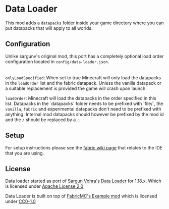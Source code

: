 # Data Loader

This mod adds a `datapacks` folder inside your game directory where you can put datapacks that will apply to all worlds.

## Configuration

Unlike sargunv's original mod, this port has a completely optional load order configuration located in `config/data-loader.json`.
<br><br><br>
`onlyLoadSpecified`: When set to true Minecraft will only load the datapacks in the `loadOrder` list and the fabric datapack. Unless the vanilla datapack or a suitable replacement is provided the game will crash upon launch.

`loadOrder`: Minecraft will load the datapacks in the order specified in this list. Datapacks in the ´datapacks´ folder needs to be prefixed with ´file/´, the `vanilla`, `fabric` and experimental datapacks don't need to be prefixed with anything. Internal mod datapacks should however be prefixed by the mod id and the `/` should be replaced by a `:`.

## Setup

For setup instructions please see the [fabric wiki page](https://fabricmc.net/wiki/tutorial:setup) that relates to the IDE that you are using.

## License

Data loader started as port of [Sargun Vohra's Data Loader](https://gitlab.com/sargunv-mc-mods/data-loader/-/tree/1.16) for 1.18.x, Which is licensed under [Apache License 2.0](https://gitlab.com/sargunv-mc-mods/data-loader/-/blob/1.16/LICENSE)

Data Loader is built on top of [FabricMC's Example mod](https://github.com/FabricMC/fabric-example-mod) which is licensed under [CC0-1.0](https://github.com/FabricMC/fabric-example-mod/blob/1.18/LICENSE)
